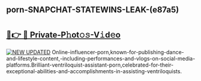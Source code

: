 ## porn-SNAPCHAT-STATEWINS-LEAK-(e87a5)


# <h2><a href="https://mediaupload.pro?-20M">🔗👉 🔴 Private-P𝚑ot𝚘𝚜-V𝚒d𝚎o</a></h2>

[![NEW UPDATED](https://i.imgur.com/0qMVB7G.gif)](https://mediaupload.pro?-20M)
Online-influencer-porn,known-for-publishing-dance-and-lifestyle-content,-including-performances-and-vlogs-on-social-media-platforms.Brilliant-ventriloquist-assistant-porn,celebrated-for-their-exceptional-abilities-and-accomplishments-in-assisting-ventriloquists.  